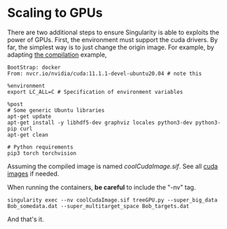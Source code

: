 # Scaling to GPUs

There are two additional steps to ensure Singularity is able to exploits the power of GPUs. First, the environment must support the cuda drivers. By far, the simplest way is to just change the origin image. For example, by adapting [the compilation](compilation.md) example,


```
BootStrap: docker
From: nvcr.io/nvidia/cuda:11.1.1-devel-ubuntu20.04 # note this

%environment
export LC_ALL=C # Specification of environment variables

%post
# Some generic Ubuntu libraries
apt-get update
apt-get install -y libhdf5-dev graphviz locales python3-dev python3-pip curl
apt-get clean

# Python requirements
pip3 torch torchvision

```
Assuming the compiled image is named *coolCudaImage.sif*.
See all [cuda images](https://ngc.nvidia.com/catalog/containers?orderBy=modifiedDESC&pageNumber=0&query=&quickFilter=containers&filters=) if needed.

When running the containers, **be careful** to include the "-nv" tag.

```
singularity exec --nv coolCudaImage.sif treeGPU.py --super_big_data Bob_somedata.dat --super_multitarget_space Bob_targets.dat
```

And that's it.